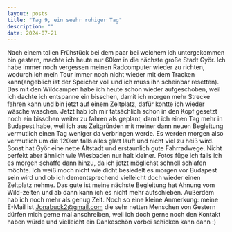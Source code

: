 ```yaml
---
layout: posts
title: "Tag 9, ein seehr ruhiger Tag"
description: ""
date: 2024-07-21
---
```

Nach einem tollen Frühstück bei dem paar bei welchem ich untergekommen bin gestern, machte ich heute nur 60km in die nächste große Stadt Györ. Ich habe immer noch vergessen meinen Radcomputer wieder zu richten, wodurch ich mein Tour immer noch nicht wieder mit dem Tracken kann(angeblich ist der Speicher voll und ich muss ihn scheinbar resetten).
Das mit den Wildcampen habe ich heute schon wieder aufgeschoben, weil ich dachte ich entspanne ein bisschen, damit ich morgen mehr Strecke fahren kann und bin jetzt auf einem Zeltplatz, dafür kontte ich wieder wäsche waschen. Jetzt hab ich mir tatsächlich schon in den Kopf gesetzt noch ein bisschen weiter zu fahren als geplant, damit ich einen Tag mehr in Budapest habe, weil ich aus Zeitgründen mit meiner dann neuen Begleitung vermutlich einen Tag weniger da verbringen werde. 
Es werden morgen also vermutlich um die 120km falls alles glatt läuft und nicht viel zu heiß wird.
Sonst hat Györ eine nette Altstadt und erstaunlich gute Fahrradwege. Nicht perfekt aber ähnlich wie Wiesbaden nur halt kleiner. Fotos füge ich falls ich es morgen schaffe dann hinzu, da ich jetzt möglichst schnell schlafen möchte. Ich weiß moch nicht wie dicht besiedelt es morgen vor Budapest sein wird und ob ich dementsprechend vielleicht doch wieder einen Zeltplatz nehme. Das gute ist meine nächste Begleitung hat Ahnung vom Wild-zelten und ab dann kann ich es nicht mehr aufschieben. Außerdem hab ich noch mehr als genug Zeit. 
Noch so eine kleine Anmerkung: meine E-Mail ist Jonabuck2@gmail.com die sehr netten Menschen von Gestern dürfen mich gerne mal anschreiben, weil ich doch gerne noch den Kontakt haben würde und vielleicht ein Dankeschön vorbei schicken kann dann :)